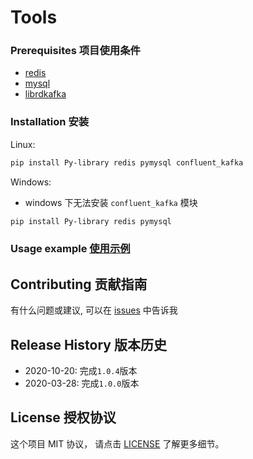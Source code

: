 # Tools

### Prerequisites 项目使用条件
* [redis](https://redis.io/)
* [mysql](https://www.mysql.com/)
* [librdkafka](https://github.com/edenhill/librdkafka)

### Installation 安装

Linux:

```sh
pip install Py-library redis pymysql confluent_kafka
```

Windows:

* windows 下无法安装 ```confluent_kafka``` 模块

```sh
pip install Py-library redis pymysql
```

### Usage example [使用示例](example.py)

## Contributing 贡献指南

有什么问题或建议, 可以在 [issues](https://github.com/CLannadZSY/Tools/issues) 中告诉我

## Release History 版本历史
* 2020-10-20: 完成```1.0.4```版本 
* 2020-03-28: 完成```1.0.0```版本

## License 授权协议

这个项目 MIT 协议， 请点击 [LICENSE](LICENSE) 了解更多细节。
